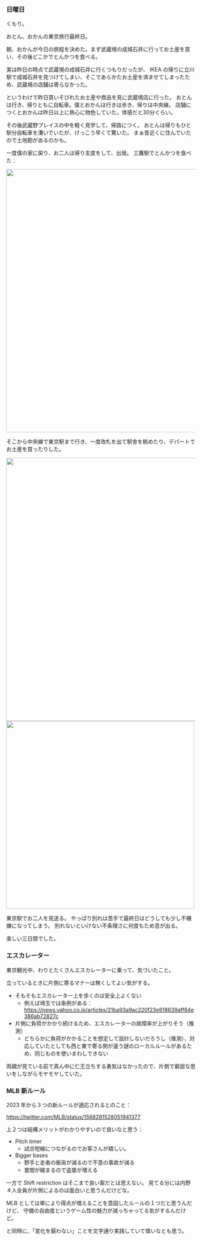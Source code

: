 ### 日曜日

くもり。

おとん、おかんの東京旅行最終日。

朝、おかんが今日の旅程を決めた。まず武蔵境の成城石井に行ってお土産を買い、その後どこかでとんかつを食べる。

実は昨日の時点で武蔵境の成城石井に行くつもりだったが、
IKEA の帰りに立川駅で成城石井を見つけてしまい、そこであらかたお土産を済ませてしまったため、武蔵境の店舗は寄らなかった。

というわけで昨日買いそびれたお土産や商品を見に武蔵境店に行った。
おとんは行き、帰りともに自転車。僕とおかんは行きは歩き、帰りは中央線。
店舗につくとおかんは昨日以上に熱心に物色していた。体感だと30分ぐらい。

その後武蔵野プレイスの中を軽く見学して、帰路につく。
おとんは帰りもひと駅分自転車を漕いでいたが、けっこう早くて驚いた。
まぁ昔近くに住んでいたので土地勘があるのかも。

一度僕の家に戻り、お二人は帰り支度をして、出発。
三鷹駅でとんかつを食べた：

<img src="https://i.imgur.com/N521G1x.jpg" width="700">

そこから中央線で東京駅まで行き、一度改札を出て駅舎を眺めたり、デパートでお土産を買ったりした。

<img src="https://i.imgur.com/zXw1UX2.jpg" width="700">

<img src="https://i.imgur.com/gdj4xMy.jpg" width="500">

東京駅でお二人を見送る。
やっぱり別れは苦手で最終日はどうしても少し不機嫌になってしまう。
別れないといけない不条理さに何度もため息が出る。

楽しい三日間でした。

### エスカレーター

東京観光中、わりとたくさんエスカレーターに乗って、気づいたこと。

立っているときに片側に寄るマナーは無くしてよい気がする。

- そもそもエスカレーター上を歩くのは安全上よくない
    - 例えば埼玉では条例がある： https://news.yahoo.co.jp/articles/21ba93a9ac220f23e618639aff84e386ab72827c
- 片側に負荷がかかり続けるため、エスカレーターの故障率が上がりそう（推測）
    - どちらかに負荷がかかることを想定して設計しないだろうし（推測）、対応していたとしても西と東で寄る側が違う謎のローカルルールがあるため、同じものを使いまわしできない

両親が見ている前で真ん中に仁王立ちする勇気はなかったので、片側で窮屈な思いをしながらモヤモヤしていた。

### MLB 新ルール

2023 年から３つの新ルールが適応されるとのこと：

https://twitter.com/MLB/status/1568281528051941377

上２つは結構メリットがわかりやすいので良いなと思う：  

- Pitch timer 
    - 試合短縮につながるのでお客さんが嬉しい。
- Bigger bases 
    - 野手と走者の衝突が減るので不意の事故が減る
    - 塁間が縮まるので盗塁が増える

一方で Shift restriction はそこまで良い案だとは思えない。
見てる分には内野４人全員が片側によるのは面白いと思うんだけどな。

MLB としては単により得点が増えることを意図したルールの１つだと思うんだけど、
守備の自由度というゲーム性の魅力が減っちゃってる気がするんだけど。

と同時に、「変化を厭わない」ことを文字通り実践していて偉いなとも思う。